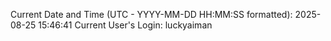 Current Date and Time (UTC - YYYY-MM-DD HH:MM:SS formatted): 2025-08-25 15:46:41
Current User's Login: luckyaiman
